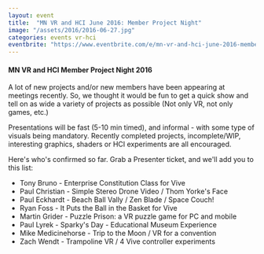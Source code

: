 ```yaml
---
layout: event
title:  "MN VR and HCI June 2016: Member Project Night"
image: "/assets/2016/2016-06-27.jpg"
categories: events vr-hci
eventbrite: "https://www.eventbrite.com/e/mn-vr-and-hci-june-2016-member-project-night-tickets-25958887732?aff=ebdsoporgprofile"
---
```


#### MN VR and HCI Member Project Night 2016

A lot of new projects and/or new members have been appearing at meetings recently. So, we thought it would be fun to get a quick show and tell on as wide a variety of projects as possible (Not only VR, not only games, etc.)

Presentations will be fast (5-10 min timed), and informal - with some type of visuals being mandatory. Recently completed projects, incomplete/WIP, interesting graphics, shaders or HCI experiments are all encouraged.

Here's who's confirmed so far. Grab a Presenter ticket, and we'll add you to this list:

* Tony Bruno - Enterprise Constitution Class for Vive
* Paul Christian - Simple Stereo Drone Video / Thom Yorke's Face
* Paul Eckhardt - Beach Ball Vally / Zen Blade / Space Couch!
* Ryan Foss - It Puts the Ball in the Basket for Vive
* Martin Grider - Puzzle Prison: a VR puzzle game for PC and mobile
* Paul Lyrek - Sparky's Day - Educational Museum Experience
* Mike Medicinehorse - Trip to the Moon / VR for a convention
* Zach Wendt - Trampoline VR / 4 Vive controller experiments
